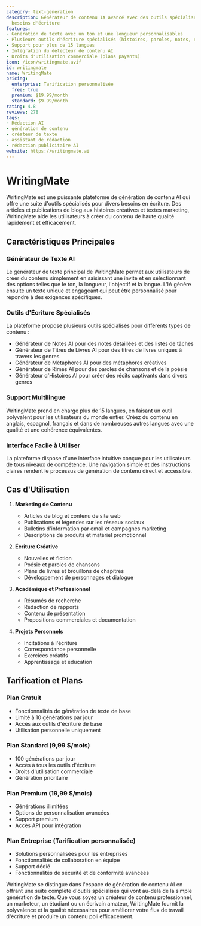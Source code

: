 ```yaml
---
category: text-generation
description: Générateur de contenu IA avancé avec des outils spécialisés pour divers
  besoins d'écriture
features:
- Génération de texte avec un ton et une longueur personnalisables
- Plusieurs outils d'écriture spécialisés (histoires, paroles, notes, etc.)
- Support pour plus de 15 langues
- Intégration du détecteur de contenu AI
- Droits d'utilisation commerciale (plans payants)
icon: /icon/writingmate.avif
id: writingmate
name: WritingMate
pricing:
  enterprise: Tarification personnalisée
  free: true
  premium: $19.99/month
  standard: $9.99/month
rating: 4.8
reviews: 278
tags:
- Rédaction AI
- génération de contenu
- créateur de texte
- assistant de rédaction
- rédaction publicitaire AI
website: https://writingmate.ai
---
```

# WritingMate

WritingMate est une puissante plateforme de génération de contenu AI qui offre une suite d'outils spécialisés pour divers besoins en écriture. Des articles et publications de blog aux histoires créatives et textes marketing, WritingMate aide les utilisateurs à créer du contenu de haute qualité rapidement et efficacement.

## Caractéristiques Principales

### Générateur de Texte AI
Le générateur de texte principal de WritingMate permet aux utilisateurs de créer du contenu simplement en saisissant une invite et en sélectionnant des options telles que le ton, la longueur, l'objectif et la langue. L'IA génère ensuite un texte unique et engageant qui peut être personnalisé pour répondre à des exigences spécifiques.

### Outils d'Écriture Spécialisés
La plateforme propose plusieurs outils spécialisés pour différents types de contenu :
- Générateur de Notes AI pour des notes détaillées et des listes de tâches
- Générateur de Titres de Livres AI pour des titres de livres uniques à travers les genres
- Générateur de Métaphores AI pour des métaphores créatives
- Générateur de Rimes AI pour des paroles de chansons et de la poésie
- Générateur d'Histoires AI pour créer des récits captivants dans divers genres

### Support Multilingue
WritingMate prend en charge plus de 15 langues, en faisant un outil polyvalent pour les utilisateurs du monde entier. Créez du contenu en anglais, espagnol, français et dans de nombreuses autres langues avec une qualité et une cohérence équivalentes.

### Interface Facile à Utiliser
La plateforme dispose d'une interface intuitive conçue pour les utilisateurs de tous niveaux de compétence. Une navigation simple et des instructions claires rendent le processus de génération de contenu direct et accessible.

## Cas d'Utilisation

1. **Marketing de Contenu**
   - Articles de blog et contenu de site web
   - Publications et légendes sur les réseaux sociaux
   - Bulletins d'information par email et campagnes marketing
   - Descriptions de produits et matériel promotionnel

2. **Écriture Créative**
   - Nouvelles et fiction
   - Poésie et paroles de chansons
   - Plans de livres et brouillons de chapitres
   - Développement de personnages et dialogue

3. **Académique et Professionnel**
   - Résumés de recherche
   - Rédaction de rapports
   - Contenu de présentation
   - Propositions commerciales et documentation

4. **Projets Personnels**
   - Incitations à l'écriture
   - Correspondance personnelle
   - Exercices créatifs
   - Apprentissage et éducation

## Tarification et Plans

### Plan Gratuit
- Fonctionnalités de génération de texte de base
- Limité à 10 générations par jour
- Accès aux outils d'écriture de base
- Utilisation personnelle uniquement

### Plan Standard (9,99 $/mois)
- 100 générations par jour
- Accès à tous les outils d'écriture
- Droits d'utilisation commerciale
- Génération prioritaire

### Plan Premium (19,99 $/mois)
- Générations illimitées
- Options de personnalisation avancées
- Support premium
- Accès API pour intégration

### Plan Entreprise (Tarification personnalisée)
- Solutions personnalisées pour les entreprises
- Fonctionnalités de collaboration en équipe
- Support dédié
- Fonctionnalités de sécurité et de conformité avancées

WritingMate se distingue dans l'espace de génération de contenu AI en offrant une suite complète d'outils spécialisés qui vont au-delà de la simple génération de texte. Que vous soyez un créateur de contenu professionnel, un marketeur, un étudiant ou un écrivain amateur, WritingMate fournit la polyvalence et la qualité nécessaires pour améliorer votre flux de travail d'écriture et produire un contenu poli efficacement.